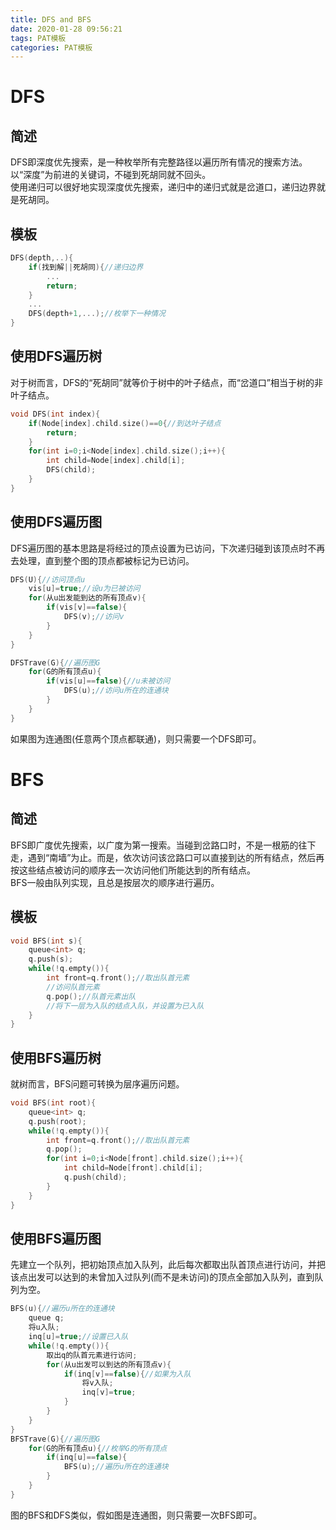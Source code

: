 ```yaml
---
title: DFS and BFS
date: 2020-01-28 09:56:21
tags: PAT模板
categories: PAT模板
---
```

# DFS
## 简述
DFS即深度优先搜索，是一种枚举所有完整路径以遍历所有情况的搜索方法。以“深度”为前进的关键词，不碰到死胡同就不回头。<br/>
使用递归可以很好地实现深度优先搜索，递归中的递归式就是岔道口，递归边界就是死胡同。
## 模板
```c++
DFS(depth,..){
    if(找到解||死胡同){//递归边界
        ...
        return;
    }
    ...
    DFS(depth+1,...);//枚举下一种情况
}
```
## 使用DFS遍历树
对于树而言，DFS的“死胡同”就等价于树中的叶子结点，而“岔道口”相当于树的非叶子结点。
```c++
void DFS(int index){
    if(Node[index].child.size()==0{//到达叶子结点
        return;
    }
    for(int i=0;i<Node[index].child.size();i++){
        int child=Node[index].child[i];
        DFS(child);
    }
}
```
## 使用DFS遍历图
DFS遍历图的基本思路是将经过的顶点设置为已访问，下次递归碰到该顶点时不再去处理，直到整个图的顶点都被标记为已访问。
```c++
DFS(U){//访问顶点u
    vis[u]=true;//设u为已被访问
    for(从u出发能到达的所有顶点v){
        if(vis[v]==false){
            DFS(v);//访问v
        }
    }
}

DFSTrave(G){//遍历图G
    for(G的所有顶点u){
        if(vis[u]==false){//u未被访问
            DFS(u);//访问u所在的连通块
        }
    }
}
```
如果图为连通图(任意两个顶点都联通)，则只需要一个DFS即可。

# BFS
## 简述
BFS即广度优先搜索，以广度为第一搜索。当碰到岔路口时，不是一根筋的往下走，遇到“南墙”为止。而是，依次访问该岔路口可以直接到达的所有结点，然后再按这些结点被访问的顺序去一次访问他们所能达到的所有结点。<br/>
BFS一般由队列实现，且总是按层次的顺序进行遍历。
## 模板
``` c++
void BFS(int s){
    queue<int> q;
    q.push(s);
    while(!q.empty()){
        int front=q.front();//取出队首元素
        //访问队首元素
        q.pop();//队首元素出队
        //将下一层为入队的结点入队，并设置为已入队
    }
}
```

## 使用BFS遍历树
就树而言，BFS问题可转换为层序遍历问题。
```c++
void BFS(int root){
    queue<int> q;
    q.push(root);
    while(!q.empty()){
        int front=q.front();//取出队首元素
        q.pop();
        for(int i=0;i<Node[front].child.size();i++){
            int child=Node[front].child[i];
            q.push(child);
        }
    }
}
```

## 使用BFS遍历图
先建立一个队列，把初始顶点加入队列，此后每次都取出队首顶点进行访问，并把该点出发可以达到的未曾加入过队列(而不是未访问)的顶点全部加入队列，直到队列为空。

```c++
BFS(u){//遍历u所在的连通块
    queue q;
    将u入队;
    inq[u]=true;//设置已入队
    while(!q.empty()){
        取出q的队首元素进行访问;
        for(从u出发可以到达的所有顶点v){
            if(inq[v]==false){//如果为入队
                将v入队;
                inq[v]=true;
            }
        }
    }
}
BFSTrave(G){//遍历图G
    for(G的所有顶点u){//枚举G的所有顶点
        if(inq[u]==false){
            BFS(u);//遍历u所在的连通块
        }
    }
}
```

图的BFS和DFS类似，假如图是连通图，则只需要一次BFS即可。
